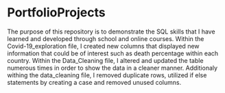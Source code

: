 # PortfolioProjects
The purpose of this repository is to demonstrate the SQL skills that I have learned and developed through school and online courses.
Within the Covid-19_exploration file, I created new columns that displayed new information that could be of interest such as death percentage within each country.
Within the Data_Cleaning file, I altered and updated the table numerous times in order to show the data in a cleaner manner.
Additionaly withing the data_cleaning file, I removed duplicate rows, utilized if else statements by creating a case and removed unused columns.
